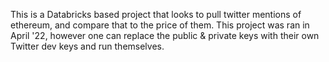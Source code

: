 This is a Databricks based project that looks to pull twitter mentions of ethereum, and compare that to the price of them. This project was ran in April '22, however one can replace the public & private keys with their own Twitter dev keys and run themselves.
